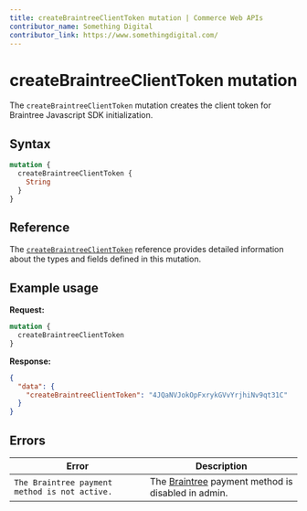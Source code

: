 ```yaml
---
title: createBraintreeClientToken mutation | Commerce Web APIs
contributor_name: Something Digital
contributor_link: https://www.somethingdigital.com/
---
```


# createBraintreeClientToken mutation

The `createBraintreeClientToken` mutation creates the client token for Braintree Javascript SDK initialization.

## Syntax

```graphql
mutation {
  createBraintreeClientToken {
    String
  }
}
```

## Reference

The [`createBraintreeClientToken`](https://developer.adobe.com/commerce/webapi/graphql-api/index.html#mutation-createBraintreeClientToken) reference provides detailed information about the types and fields defined in this mutation.

## Example usage

**Request:**

```graphql
mutation {
  createBraintreeClientToken
}
```

**Response:**

```json
{
  "data": {
    "createBraintreeClientToken": "4JQaNVJokOpFxrykGVvYrjhiNv9qt31C"
  }
}
```

## Errors

Error | Description
--- | ---
`The Braintree payment method is not active.` | The [Braintree](https://docs.magento.com/m2/ee/user_guide/payment/braintree.html) payment method is disabled in admin.
